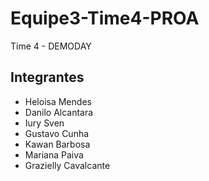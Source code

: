 # Equipe3-Time4-PROA

Time 4 - DEMODAY

## Integrantes
- Heloisa Mendes
- Danilo Alcantara
- Iury Sven
- Gustavo Cunha
- Kawan Barbosa
- Mariana Paiva
- Grazielly Cavalcante
